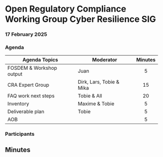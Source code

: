 # **Open Regulatory Compliance Working Group** Cyber Resilience SIG

###  17 February 2025
###  Agenda
 Agenda Topics | Moderator | Minutes |
| ----- | ----- | :---: |
|FOSDEM & Workshop output | Juan | 5|
| CRA Expert Group | Dirk, Lars, Tobie & Mika | 15 |
| FAQ work next steps| Tobie & All | 20 |
| Inventory | Maxime & Tobie | 5 |
| Deliverable plan | Tobie | 5 |
| AOB | | 5 |

### Participants


## Minutes
